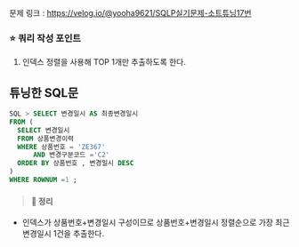 문제 링크 : https://velog.io/@yooha9621/SQLP실기문제-소트튜닝17번


### ⭐️ 쿼리 작성 포인트 
1. 인덱스 정렬을 사용해 TOP 1개만 추출하도록 한다.

##  튜닝한 SQL문
   
```sql
SQL > SELECT 변경일시 AS 최종변경일시 
FROM (
  SELECT 변경일시
  FROM 상품변경이력
  WHERE 상품번호 = 'ZE367'
      AND 변경구분코드 ='C2'
  ORDER BY 상품번호 , 변경일시 DESC
)
WHERE ROWNUM =1 ;
```

> #### 🍎 정리
- 인덱스가 상품번호+변경일시 구성이므로 상품번호+변경일시 정렬순으로 가장 최근 변경일시 1건을 추출한다.

   

   